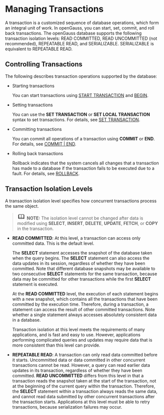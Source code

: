 # Managing Transactions<a name="EN-US_TOPIC_0289900231"></a>

A transaction is a customized sequence of database operations, which form an integral unit of work. In openGauss, you can start, set, commit, and roll back transactions. The openGauss database supports the following transaction isolation levels: READ COMMITTED, READ UNCOMMITTED (not recommended), REPEATABLE READ, and SERIALIZABLE. SERIALIZABLE is equivalent to REPEATABLE READ.

## Controlling Transactions<a name="en-us_topic_0283137356_en-us_topic_0237120247_en-us_topic_0059778859_sd9dd464abaa740aa8af27a7929d2b431"></a>

The following describes transaction operations supported by the database:

-   Starting transactions

    You can start transactions using  [START TRANSACTION](start-transaction.md)  and  [BEGIN](begin.md).

-   Setting transactions

    You can use the  **SET TRANSACTION**  or  **SET LOCAL TRANSACTION**  syntax to set transactions. For details, see  [SET TRANSACTION](set-transaction.md).

-   Committing transactions

    You can commit all operations of a transaction using  **COMMIT**  or  **END**. For details, see  [COMMIT | END](commit-end.md).

-   Rolling back transactions

    Rollback indicates that the system cancels all changes that a transaction has made to a database if the transaction fails to be executed due to a fault. For details, see  [ROLLBACK](rollback.md).


## Transaction Isolation Levels<a name="en-us_topic_0283137356_en-us_topic_0237120247_en-us_topic_0059778859_sdb809512ed2b47c98637a5d7bcd6deb1"></a>

A transaction isolation level specifies how concurrent transactions process the same object.

>![](public_sys-resources/icon-note.gif) **NOTE:** 
>The isolation level cannot be changed after data is modified using  **SELECT**,  **INSERT**,  **DELETE**,  **UPDATE**,  **FETCH**, or  **COPY**  in the transaction.

-   **READ COMMITTED**: At this level, a transaction can access only committed data. This is the default level.

    The  **SELECT**  statement accesses the snapshot of the database taken when the query begins. The  **SELECT**  statement can also access the data updates in its session, regardless of whether they have been committed. Note that different database snapshots may be available to two consecutive  **SELECT**  statements for the same transaction, because data may be committed for other transactions while the first  **SELECT**  statement is executed.

    At the  **READ COMMITTED**  level, the execution of each statement begins with a new snapshot, which contains all the transactions that have been committed by the execution time. Therefore, during a transaction, a statement can access the result of other committed transactions. Note whether a single statement always accesses absolutely consistent data in a database.

    Transaction isolation at this level meets the requirements of many applications, and is fast and easy to use. However, applications performing complicated queries and updates may require data that is more consistent than this level can provide.

-   **REPEATABLE READ**: A transaction can only read data committed before it starts. Uncommitted data or data committed in other concurrent transactions cannot be read. However, a query can read earlier data updates in its transaction, regardless of whether they have been committed.  **READ UNCOMMITTED**  differs from this level in that a transaction reads the snapshot taken at the start of the transaction, not at the beginning of the current query within the transaction. Therefore, the  **SELECT**  statement within a transaction always reads the same data, and cannot read data submitted by other concurrent transactions after the transaction starts. Applications at this level must be able to retry transactions, because serialization failures may occur.
